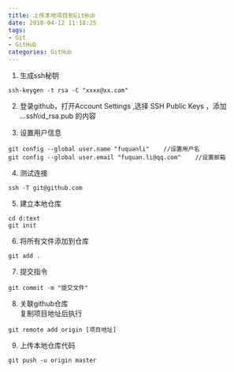 ```yaml
---
title: 上传本地项目到GitHub
date: 2018-04-12 11:18:25
tags: 
- Git
- GitHub
categories: GitHub
---
```


1. 生成ssh秘钥
```
ssh-keygen -t rsa -C "xxxx@xx.com"
```

<!-- more -->

2. 登录github，打开Account Settings ,选择 SSH Public Keys ，添加 ..\.ssh\id_rsa.pub 的内容

3. 设置用户信息
```
git config --global user.name "fuquanli"    //设置用户名
git config --global user.email "fuquan.li@qq.com"    //设置邮箱
```

4. 测试连接 
```
ssh -T git@github.com
```

5. 建立本地仓库
```
cd d:text
git init
```

6. 将所有文件添加到仓库
```
git add .
```

7. 提交指令
```
git commit -m "提交文件"
```

8. 关联github仓库  
  复制项目地址后执行  
```
git remote add origin [项目地址]
```

9. 上传本地仓库代码
```
git push -u origin master
```